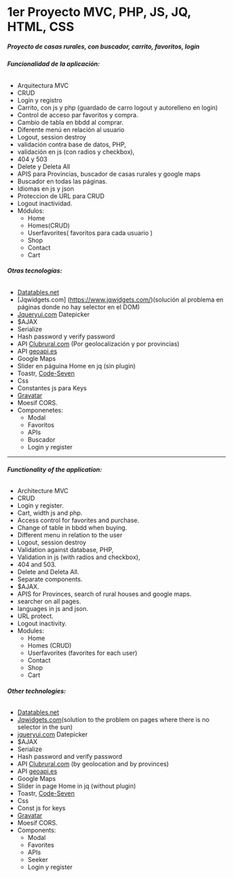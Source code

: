 # 1er Proyecto MVC, PHP, JS, JQ, HTML, CSS  

##### Proyecto de casas rurales, con buscador, carrito, favoritos, login

###### **Funcionalidad de la aplicación:**

* Arquitectura MVC
* CRUD
* Login y registro
* Carrito, con js y php (guardado de carro logout y autorelleno en login)
* Control de acceso par favoritos y compra.
* Cambio de tabla en bbdd al comprar.
* Diferente menú en relación al usuario
* Logout, session destroy
* validación contra base de datos, PHP,
* validación en js (con radios y checkbox),
* 404 y 503
* Delete y Deleta All
* APIS para Provincias, buscador de casas rurales y google maps
* Buscador en todas las páginas.
* Idiomas en js y json
* Proteccion de URL para CRUD
* Logout inactividad.
* Módulos:
    * Home
    * Homes(CRUD)
    * Userfavorites( favoritos para cada usuario )
    * Shop
    * Contact
    * Cart

###### **Otras tecnologías:**

* [Datatables.net](https://datatables.net/)
* [Jqwidgets.com] (https://www.jqwidgets.com/)(solución al problema en páginas donde no hay selector en el DOM)
* [Jqueryui.com](https://jqueryui.com/datepicker/) Datepicker
* $AJAX
* Serialize
* Hash password y verify password
* API [Clubrural.com](https://www.clubrural.com/api.php) (Por geolocalización y por provincias)
* API [geoapi.es](https://geoapi.es/documentacion)
* Google Maps
* Slider en páguina Home en jq (sin plugin)
* Toastr, [Code-Seven](https://github.com/CodeSeven/toastr)
* Css
* Constantes js para Keys
* [Gravatar](https://es.gravatar.com/)
* Moesif CORS.
* Componenetes:
    * Modal
    * Favoritos
    * APIs
    * Buscador
    * Login y register

* * *

###### **Functionality of the application:**

* Architecture MVC
* CRUD
* Login y register.
* Cart, width js and php.
* Access control for favorites and purchase.
* Change of table in bbdd when buying.
* Different menu in relation to the user
* Logout, session destroy
* Validation against database, PHP,
* Validation in js (with radios and checkbox),
* 404 and 503.
* Delete and Deleta All.
* Separate components.
* $AJAX.
* APIS for Provinces, search of rural houses and google maps.
* searcher on all pages.
* languages in js and json.
* URL protect.
* Logout inactivity.
* Modules:
    * Home
    * Homes (CRUD)
    * Userfavorites (favorites for each user)
    * Contact
    * Shop
    * Cart


###### **Other technologies:**

* [Datatables.net](https://datatables.net/)
* [Jqwidgets.com](https://www.jqwidgets.com/)(solution to the problem on pages where there is no selector in the sun)
* [jqueryui.com](https://jqueryui.com/datepicker/) Datepicker
* $AJAX
* Serialize
* Hash password and verify password
* API [Clubrural.com](https://www.clubrural.com/api.php) (by geolocation and by provinces)
* API [geoapi.es](https://geoapi.es/documentacion)
* Google Maps
* Slider in page Home in jq (without plugin)
* Toastr, [Code-Seven](https://github.com/CodeSeven/toastr)
* Css
* Const js for keys
* [Gravatar](https://es.gravatar.com/)
* Moesif CORS.
* Components:
    * Modal
    * Favorites
    * APIs
    * Seeker
    * Login y register